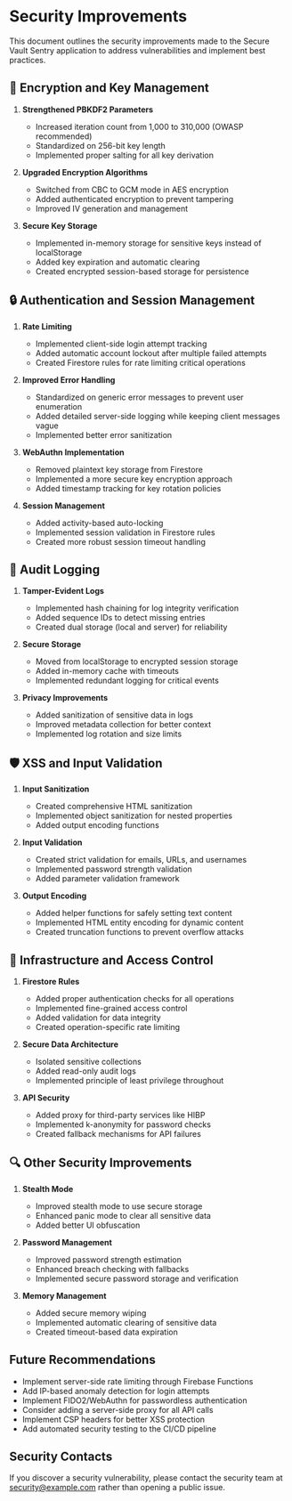 # Security Improvements

This document outlines the security improvements made to the Secure Vault Sentry application to address vulnerabilities and implement best practices.

## 🔐 Encryption and Key Management

1. **Strengthened PBKDF2 Parameters**
   - Increased iteration count from 1,000 to 310,000 (OWASP recommended)
   - Standardized on 256-bit key length
   - Implemented proper salting for all key derivation

2. **Upgraded Encryption Algorithms**
   - Switched from CBC to GCM mode in AES encryption
   - Added authenticated encryption to prevent tampering
   - Improved IV generation and management

3. **Secure Key Storage**
   - Implemented in-memory storage for sensitive keys instead of localStorage
   - Added key expiration and automatic clearing
   - Created encrypted session-based storage for persistence

## 🔒 Authentication and Session Management

1. **Rate Limiting**
   - Implemented client-side login attempt tracking
   - Added automatic account lockout after multiple failed attempts
   - Created Firestore rules for rate limiting critical operations

2. **Improved Error Handling**
   - Standardized on generic error messages to prevent user enumeration
   - Added detailed server-side logging while keeping client messages vague
   - Implemented better error sanitization

3. **WebAuthn Implementation**
   - Removed plaintext key storage from Firestore
   - Implemented a more secure key encryption approach
   - Added timestamp tracking for key rotation policies

4. **Session Management**
   - Added activity-based auto-locking
   - Implemented session validation in Firestore rules
   - Created more robust session timeout handling

## 📝 Audit Logging

1. **Tamper-Evident Logs**
   - Implemented hash chaining for log integrity verification
   - Added sequence IDs to detect missing entries
   - Created dual storage (local and server) for reliability

2. **Secure Storage**
   - Moved from localStorage to encrypted session storage
   - Added in-memory cache with timeouts
   - Implemented redundant logging for critical events

3. **Privacy Improvements**
   - Added sanitization of sensitive data in logs
   - Improved metadata collection for better context
   - Implemented log rotation and size limits

## 🛡️ XSS and Input Validation

1. **Input Sanitization**
   - Created comprehensive HTML sanitization
   - Implemented object sanitization for nested properties
   - Added output encoding functions

2. **Input Validation**
   - Created strict validation for emails, URLs, and usernames
   - Implemented password strength validation
   - Added parameter validation framework

3. **Output Encoding**
   - Added helper functions for safely setting text content
   - Implemented HTML entity encoding for dynamic content
   - Created truncation functions to prevent overflow attacks

## 🚧 Infrastructure and Access Control

1. **Firestore Rules**
   - Added proper authentication checks for all operations
   - Implemented fine-grained access control
   - Added validation for data integrity
   - Created operation-specific rate limiting

2. **Secure Data Architecture**
   - Isolated sensitive collections
   - Added read-only audit logs
   - Implemented principle of least privilege throughout

3. **API Security**
   - Added proxy for third-party services like HIBP
   - Implemented k-anonymity for password checks
   - Created fallback mechanisms for API failures

## 🔍 Other Security Improvements

1. **Stealth Mode**
   - Improved stealth mode to use secure storage
   - Enhanced panic mode to clear all sensitive data
   - Added better UI obfuscation

2. **Password Management**
   - Improved password strength estimation
   - Enhanced breach checking with fallbacks
   - Implemented secure password storage and verification

3. **Memory Management**
   - Added secure memory wiping
   - Implemented automatic clearing of sensitive data
   - Created timeout-based data expiration

## Future Recommendations

- Implement server-side rate limiting through Firebase Functions
- Add IP-based anomaly detection for login attempts
- Implement FIDO2/WebAuthn for passwordless authentication
- Consider adding a server-side proxy for all API calls
- Implement CSP headers for better XSS protection
- Add automated security testing to the CI/CD pipeline

## Security Contacts

If you discover a security vulnerability, please contact the security team at [security@example.com](mailto:workwithaadichavan@gmail.com) rather than opening a public issue. 
